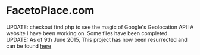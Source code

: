 # FacetoPlace.com
UPDATE: checkout find.php to see the magic of Google's Geolocation API!
A website I have been working on. Some files have been completed.
<br> 
UPDATE: As of 9th June 2015, This project has now been resurrected and can be found <a href="https://github.com/ShreyKumar/FacetoPlace/">here</a>

